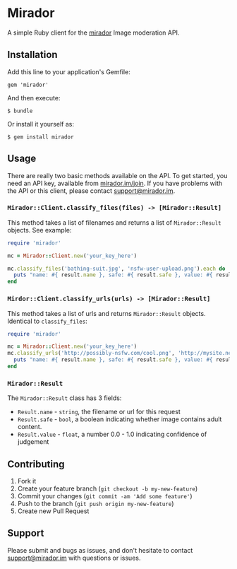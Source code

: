 # Mirador

A simple Ruby client for the [mirador](http://mirador.im) Image moderation API.

## Installation

Add this line to your application's Gemfile:

    gem 'mirador'

And then execute:

    $ bundle

Or install it yourself as:

    $ gem install mirador

## Usage

There are really two basic methods available on the API. To get started, you need an API key, available from [mirador.im/join](http://mirador.im/join). If you have problems with the API or this client, please contact support@mirador.im.

### `Mirador::Client.classify_files(files) -> [Mirador::Result]`

This method takes a list of filenames and returns a list of `Mirador::Result` objects. See example:

```ruby
require 'mirador'

mc = Mirador::Client.new('your_key_here')

mc.classify_files('bathing-suit.jpg', 'nsfw-user-upload.png').each do |result|
  puts "name: #{ result.name }, safe: #{ result.safe }, value: #{ result.value }"
end

```

### `Mirdor::Client.classify_urls(urls) -> [Mirador::Result]`

This method takes a list of urls and returns `Mirador::Result` objects. Identical to `classify_files`:

```ruby
require 'mirador'

mc = Mirador::Client.new('your_key_here')
mc.classify_urls('http://possibly-nsfw.com/cool.png', 'http://mysite.net/image/bad-picture.jpg').each do |result|
  puts "name: #{ result.name }, safe: #{ result.safe }, value: #{ result.value }"
end

```

### `Mirador::Result`

The `Mirador::Result` class has 3 fields:

* `Result.name` - `string`, the filename or url for this request
* `Result.safe` - `bool`, a boolean indicating whether image contains adult content.
* `Result.value` - `float`, a number 0.0 - 1.0 indicating confidence of judgement

## Contributing

1. Fork it
2. Create your feature branch (`git checkout -b my-new-feature`)
3. Commit your changes (`git commit -am 'Add some feature'`)
4. Push to the branch (`git push origin my-new-feature`)
5. Create new Pull Request

## Support

Please submit and bugs as issues, and don't hesitate to contact support@mirador.im with questions or issues.
